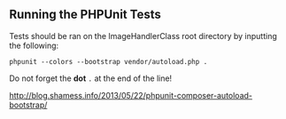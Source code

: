 
## Running the PHPUnit Tests
Tests should be ran on the ImageHandlerClass root directory by inputting the following:
```
phpunit --colors --bootstrap vendor/autoload.php .

```
Do not forget the **dot** `.` at the end of the line!

http://blog.shamess.info/2013/05/22/phpunit-composer-autoload-bootstrap/
